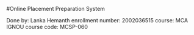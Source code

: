 #Online Placement Preparation System 




Done by: Lanka Hemanth 
enrollment number: 2002036515
course: MCA IGNOU
course code: MCSP-060
